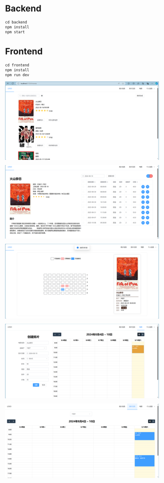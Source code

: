 # Backend

```
cd backend
npm install
npm start
```

# Frontend

```
cd frontend
npm install
npm run dev
```



![image-20240810144652284](README.assets/image-20240810144652284.png)

![image-20240810144744430](README.assets/image-20240810144744430.png)

![image-20240810144801244](README.assets/image-20240810144801244.png)

![image-20240810144859516](README.assets/image-20240810144859516.png)

![image-20240810145001652](README.assets/image-20240810145001652.png)
